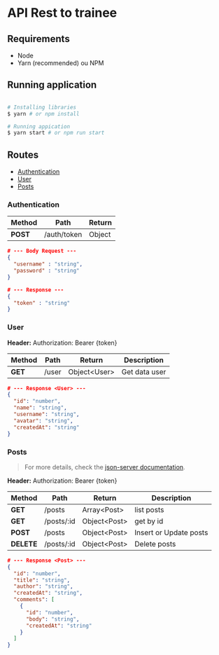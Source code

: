 # API Rest to trainee

## Requirements

- Node
- Yarn (recommended) ou NPM

## Running application

```bash

# Installing libraries
$ yarn # or npm install

# Running appication
$ yarn start # or npm run start
```

## Routes

- [Authentication](#authentication)
- [User](#user)
- [Posts](#posts)

### <a name="authentication"></a>Authentication

| Method   | Path        | Return |
| -------- | ----------- | ------ |
| **POST** | /auth/token | Object |

```json
# --- Body Request ---
{
  "username" : "string",
  "password" : "string"
}

# --- Response ---
{
  "token" : "string"
}
```

### <a name="user"></a>User

**Header:** Authorization: Bearer {token}

| Method  | Path  | Return        | Description   |
| ------- | ----- | ------------- | ------------- |
| **GET** | /user | Object\<User> | Get data user |

```json
# --- Response <User> ---
{
  "id": "number",
  "name": "string",
  "username": "string",
  "avatar": "string",
  "createdAt": "string"
}
```

### <a name="posts"></a>Posts

> For more details, check the [json-server documentation](https://github.com/typicode/json-server).

**Header:** Authorization: Bearer {token}

| Method     | Path       | Return        | Description            |
| ---------- | ---------- | ------------- | ---------------------- |
| **GET**    | /posts     | Array\<Post>  | list posts             |
| **GET**    | /posts/:id | Object\<Post> | get by id              |
| **POST**   | /posts     | Object\<Post> | Insert or Update posts |
| **DELETE** | /posts/:id | Object\<Post> | Delete posts           |

```json
# --- Response <Post> ---
{
  "id": "number",
  "title": "string",
  "author": "string",
  "createdAt": "string",
  "comments": [
    {
      "id": "number",
      "body": "string",
      "createdAt": "string"
    }
  ]
}
```
